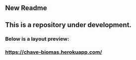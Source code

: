 ## New Readme
## This is a repository under development.

### Below is a layout preview:
### https://chave-biomas.herokuapp.com/

<!-- Screenshot 1:
![alt tag](https://raw.githubusercontent.com/lapig-ufg/chave-interpretacao-biomas/master/screenshots/screen-1.png)

Screenshot 2:
![alt tag](https://raw.githubusercontent.com/lapig-ufg/chave-interpretacao-biomas/master/screenshots/screen-2.png)
 -->
